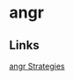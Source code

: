 # angr

## Links

[angr Strategies](https://github.com/bordig-f/angr-strategies/blob/master/angr_strategies.md)